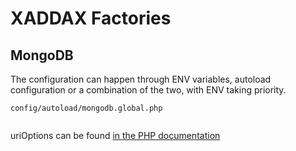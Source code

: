 XADDAX Factories
================

MongoDB
-------
The configuration can happen through ENV variables, autoload configuration or a combination of the two, with ENV 
taking priority.

`config/autoload/mongodb.global.php`
```php


``` 
uriOptions can be found [in the PHP documentation](http://php.net/mongodb-driver-manager.construct#mongodb-driver-manager.construct-urioptions)